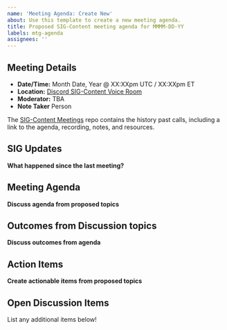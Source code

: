 ```yaml
---
name: 'Meeting Agenda: Create New'
about: Use this template to create a new meeting agenda.
title: Proposed SIG-Content meeting agenda for MMMM-DD-YY
labels: mtg-agenda
assignees: ''
---
```


## Meeting Details

- **Date/Time:** Month Date, Year @ XX:XXpm UTC / XX:XXpm ET
- **Location:** [Discord SIG-Content Voice Room](https://discord.gg/VV2x4rVn8x)
- **Moderator:** TBA
- **Note Taker** Person

The [SIG-Content Meetings](https://github.com/o3de/sig-content/tree/main/meetings) repo contains the history past calls, including a link to the agenda, recording, notes, and resources.

## SIG Updates

**What happened since the last meeting?**

## Meeting Agenda

**Discuss agenda from proposed topics**

## Outcomes from Discussion topics

**Discuss outcomes from agenda**

## Action Items

**Create actionable items from proposed topics**

## Open Discussion Items

List any additional items below!
